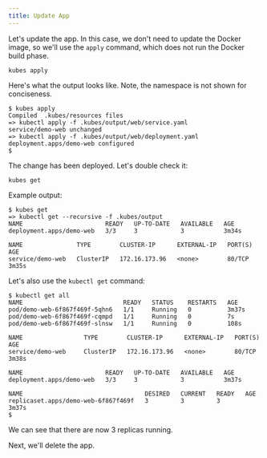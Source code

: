 ```yaml
---
title: Update App
---
```


Let's update the app. In this case, we don't need to update the Docker image, so we'll use the `apply` command, which does not run the Docker build phase.

    kubes apply

Here's what the output looks like.  Note, the namespace is not shown for conciseness.

    $ kubes apply
    Compiled  .kubes/resources files
    => kubectl apply -f .kubes/output/web/service.yaml
    service/demo-web unchanged
    => kubectl apply -f .kubes/output/web/deployment.yaml
    deployment.apps/demo-web configured
    $

The change has been deployed. Let's double check it:

    kubes get

Example output:

    $ kubes get
    => kubectl get --recursive -f .kubes/output
    NAME                       READY   UP-TO-DATE   AVAILABLE   AGE
    deployment.apps/demo-web   3/3     3            3           3m34s

    NAME               TYPE        CLUSTER-IP      EXTERNAL-IP   PORT(S)   AGE
    service/demo-web   ClusterIP   172.16.173.96   <none>        80/TCP    3m35s

Let's also use the `kubectl get` command:

    $ kubectl get all
    NAME                            READY   STATUS    RESTARTS   AGE
    pod/demo-web-6f867f469f-5qhn6   1/1     Running   0          3m37s
    pod/demo-web-6f867f469f-cqmpd   1/1     Running   0          7s
    pod/demo-web-6f867f469f-slnsw   1/1     Running   0          108s

    NAME                 TYPE        CLUSTER-IP      EXTERNAL-IP   PORT(S)   AGE
    service/demo-web     ClusterIP   172.16.173.96   <none>        80/TCP    3m38s

    NAME                       READY   UP-TO-DATE   AVAILABLE   AGE
    deployment.apps/demo-web   3/3     3            3           3m37s

    NAME                                  DESIRED   CURRENT   READY   AGE
    replicaset.apps/demo-web-6f867f469f   3         3         3       3m37s
    $

We can see that there are now 3 replicas running.

Next, we'll delete the app.
